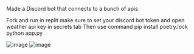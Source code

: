 Made a Discord bot that connects to a bunch of apis

Fork and run in replit make sure to set your discord bot token and open weather api key in secrets tab 
Then use command
pip install poetry.lock
python app.py

![image](https://github.com/user-attachments/assets/054394eb-cf7a-4251-8ef8-6f6919c0b1bf)
![image](https://github.com/user-attachments/assets/8af34aea-21b6-40c6-adb7-4eb1b1f99ccf)

